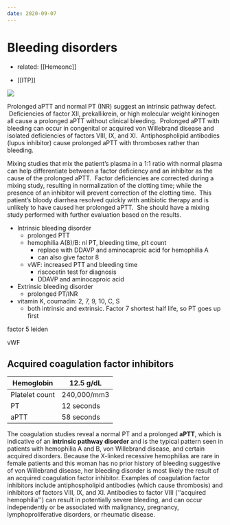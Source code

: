 ```yaml
---
date: 2020-09-07
---
```


# Bleeding disorders

- related: [[Hemeonc]]

- [[ITP]]

![](https://photos.thisispiggy.com/file/wikiFiles/20220615144524.png)

Prolonged aPTT and normal PT (INR) suggest an intrinsic pathway defect.  Deficiencies of factor XII, prekallikrein, or high molecular weight kininogen all cause a prolonged aPTT without clinical bleeding.  Prolonged aPTT with bleeding can occur in congenital or acquired von Willebrand disease and isolated deficiencies of factors VIII, IX, and XI.  Antiphospholipid antibodies (lupus inhibitor) cause prolonged aPTT with thromboses rather than bleeding.

Mixing studies that mix the patient’s plasma in a 1:1 ratio with normal plasma can help differentiate between a factor deficiency and an inhibitor as the cause of the prolonged aPTT.  Factor deficiencies are corrected during a mixing study, resulting in normalization of the clotting time; while the presence of an inhibitor will prevent correction of the clotting time.  This patient’s bloody diarrhea resolved quickly with antibiotic therapy and is unlikely to have caused her prolonged aPTT.  She should have a mixing study performed with further evaluation based on the results.

<!-- intrinsic vs extrinsic bleeding disorders -->

- Intrinsic bleeding disorder
	- prolonged PTT
	- hemophilia A(8)/B: nl PT, bleeding time, plt count
		- replace with DDAVP and aminocaproic acid for hemophilia A
		- can also give factor 8
	- vWF: increased PTT and bleeding time
		- riscocetin test for diagnosis
		- DDAVP and aminocaproic acid
- Extrinsic bleeding disorder
	- prolonged PT/INR
- vitamin K, coumadin: 2, 7, 9, 10, C, S
	- both intrinsic and extrinsic. Factor 7 shortest half life, so PT goes up first

<!-- most common cause of inherited or heredity thrombophilia -->

factor 5 leiden

<!--  most common inherited bleeding disorder -->

vWF

## Acquired coagulation factor inhibitors

<!-- acquired coagulation factor inhibitor sx, examples -->

| Hemoglobin     | 12.5 g/dL   |
| -------------- | ----------- |
| Platelet count | 240,000/mm3 |
| PT             | 12 seconds  |
| aPTT           | 58 seconds  |

The coagulation studies reveal a normal PT and a prolonged **aPTT**, which  is indicative of an **intrinsic pathway disorder** and is the typical  pattern seen in patients with hemophilia A and B, von Willebrand  disease, and certain acquired disorders. Because the X-linked recessive hemophilias are rare in female patients and this woman has no prior  history of bleeding suggestive of von Willebrand disease, her bleeding  disorder is most likely the result of an acquired coagulation factor  inhibitor. Examples of coagulation factor inhibitors include  antiphospholipid antibodies (which cause thrombosis) and inhibitors of  factors VIII, IX, and XI. Antibodies to factor VIII (''acquired  hemophilia'') can result in potentially severe bleeding, and can occur  independently or be associated with malignancy, pregnancy, lymphoproliferative disorders, or rheumatic disease.

